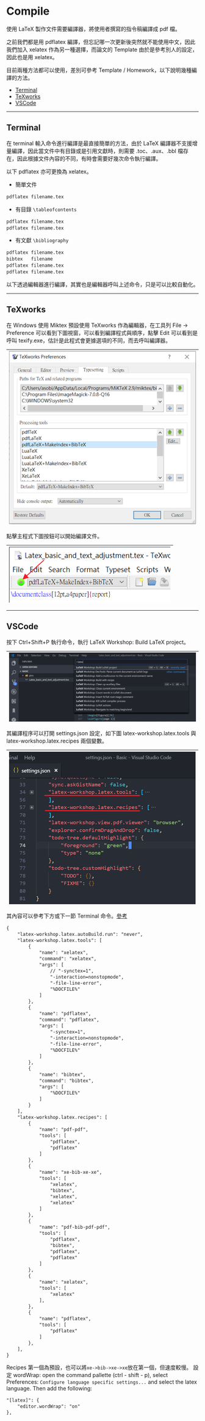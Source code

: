 # Compile

使用 LaTeX 製作文件需要編譯器，將使用者撰寫的指令稿編譯成 pdf 檔。

之前我們都是用 pdflatex 編譯，但忘記哪一次更新後突然就不能使用中文，因此我們加入 xelatex 作為另一種選擇，而論文的 Template 由於是參考別人的設定，因此也是用 xelatex。

目前兩種方法都可以使用，差別可參考 Template / Homework，以下說明幾種編譯的方法。

- [Terminal](#Terminal)
- [TeXworks](#TeXworks)
- [VSCode](#VSCode)

---

## Terminal

在 terminal 輸入命令進行編譯是最直接簡單的方法，由於 LaTeX 編譯器不支援增量編譯，因此當文件中有目錄或是引用文獻時，則需要 .toc、.aux、.bbl 檔存在，因此根據文件內容的不同，有時會需要好幾次命令執行編譯。

以下 pdflatex 亦可更換為 xelatex。

- 簡單文件
```bash
pdflatex filename.tex
```

- 有目錄 `\tableofcontents`
```bash
pdflatex filename.tex
pdflatex filename.tex
```

- 有文獻 `\bibliography`
```bash
pdflatex filename.tex
bibtex   filename
pdflatex filename.tex
pdflatex filename.tex
```

以下透過編輯器進行編譯，其實也是編輯器呼叫上述命令，只是可以比較自動化。

---

## TeXworks

在 Windows 使用 Miktex 預設使用 TeXworks 作為編輯器，在工具列 File -> Preference 可以看到下圖視窗，可以看到編譯程式與順序，點擊 Edit 可以看到是呼叫 texify.exe，估計是此程式會更據選項的不同，而去呼叫編譯器。

|![](./pics/Compile-texworks-setup.png)|
|:-:|

點擊主程式下圖按鈕可以開始編譯文件。

|![](./pics/Compile-texworks-start.png)|
|:-:|

---

## VSCode

按下 Ctrl+Shift+P 執行命令，執行 LaTeX Workshop: Build LaTeX project。

|![](./pics/Compile-vscode1.png)|
|:-:|

其編譯程序可以打開 settings.json 設定，如下圖 latex-workshop.latex.tools 與 latex-workshop.latex.recipes 兩個變數。

|![](./pics/Compile-vscode2.png)|
|:-:|

其內容可以參考下方或下一節 Terminal 命令。[參考](https://zhuanlan.zhihu.com/p/38178015)

```
{
    "latex-workshop.latex.autoBuild.run": "never",
    "latex-workshop.latex.tools": [
        {
            "name": "xelatex",
            "command": "xelatex",
            "args": [
                // "-synctex=1",
                "-interaction=nonstopmode",
                "-file-line-error",
                "%DOCFILE%"
            ]
        },
        {
            "name": "pdflatex",
            "command": "pdflatex",
            "args": [
                "-synctex=1",
                "-interaction=nonstopmode",
                "-file-line-error",
                "%DOCFILE%"
            ]
        },
        {
            "name": "bibtex",
            "command": "bibtex",
            "args": [
                "%DOCFILE%"
            ]
        }
    ],
    "latex-workshop.latex.recipes": [
        {
            "name": "pdf-pdf",
            "tools": [
                "pdflatex",
                "pdflatex"
            ]
        },
        {
            "name": "xe-bib-xe-xe",
            "tools": [
                "xelatex",
                "bibtex",
                "xelatex",
                "xelatex"
            ]
        },
        {
            "name": "pdf-bib-pdf-pdf",
            "tools": [
                "pdflatex",
                "bibtex",
                "pdflatex",
                "pdflatex"
            ]
        },
        {
            "name": "xelatex",
            "tools": [
                "xelatex"
            ],
        },
        {
            "name": "pdflatex",
            "tools": [
                "pdflatex"
            ]
        },
    ],
}
```

Recipes 第一個為預設，也可以將`xe->bib->xe->xe`放在第一個，但速度較慢。
設定 wordWrap: open the command pallette (ctrl - shift - p), select Preferences: `Configure language specific settings...` and select the latex language. Then add the following:

```
"[latex]": {
    "editor.wordWrap": "on"
},
```

